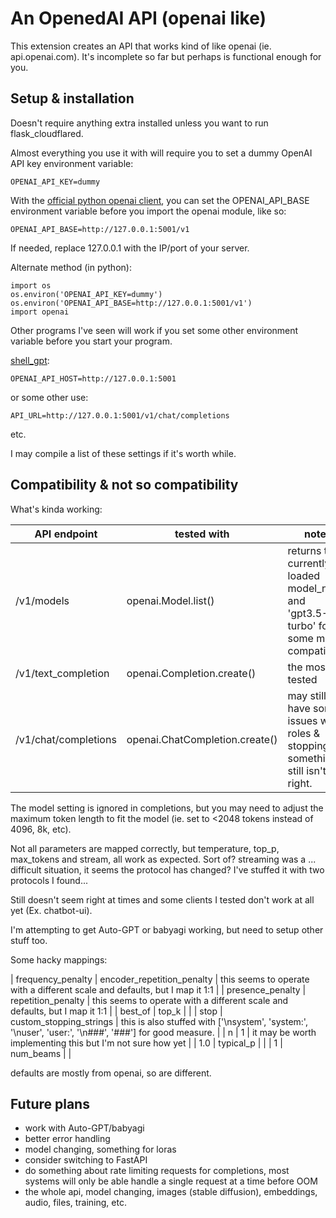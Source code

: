 # An OpenedAI API (openai like)

This extension creates an API that works kind of like openai (ie. api.openai.com).
It's incomplete so far but perhaps is functional enough for you.

## Setup & installation 

Doesn't require anything extra installed unless you want to run flask_cloudflared.

Almost everything you use it with will require you to set a dummy OpenAI API key environment variable:

```
OPENAI_API_KEY=dummy
```

With the [official python openai client](https://github.com/openai/openai-python), you can set the OPENAI_API_BASE environment variable before you import the openai module, like so:

```
OPENAI_API_BASE=http://127.0.0.1:5001/v1
```

If needed, replace 127.0.0.1 with the IP/port of your server.

Alternate method (in python):

```
import os
os.environ('OPENAI_API_KEY=dummy')
os.environ('OPENAI_API_BASE=http://127.0.0.1:5001/v1')
import openai
```

Other programs I've seen will work if you set some other environment variable before you start your program.

[shell_gpt](https://github.com/TheR1D/shell_gpt):

```
OPENAI_API_HOST=http://127.0.0.1:5001
```

or some other use:

```
API_URL=http://127.0.0.1:5001/v1/chat/completions
```

etc.

I may compile a list of these settings if it's worth while.

## Compatibility & not so compatibility

What's kinda working:

| API endpoint | tested with | notes |
| --- | --- | --- |
| /v1/models | openai.Model.list() | returns the currently loaded model_name and 'gpt3.5-turbo' for some mock compatibility |
| /v1/text_completion | openai.Completion.create() | the most tested |
| /v1/chat/completions | openai.ChatCompletion.create() | may still have some issues with roles & stopping, something still isn't right. |

The model setting is ignored in completions, but you may need to adjust the maximum token length to fit the model (ie. set to <2048 tokens instead of 4096, 8k, etc).

Not all parameters are mapped correctly, but temperature, top_p, max_tokens and stream, all work as expected. Sort of? streaming was a ... difficult situation, it seems the protocol has changed? I've stuffed it with two protocols I found...

Still doesn't seem right at times and some clients I tested don't work at all yet (Ex. chatbot-ui).

I'm attempting to get Auto-GPT or babyagi working, but need to setup other stuff too.

Some hacky mappings:

| frequency_penalty | encoder_repetition_penalty | this seems to operate with a different scale and defaults, but I map it 1:1 |
| presence_penalty | repetition_penalty | this seems to operate with a different scale and defaults, but I map it 1:1 |
| best_of | top_k | |
| stop | custom_stopping_strings | this is also stuffed with ['\nsystem', 'system:', '\nuser', 'user:', '\n###', '###'] for good measure. |
| n | 1 | it may be worth implementing this but I'm not sure how yet |
| 1.0 | typical_p | |
| 1 | num_beams | |

defaults are mostly from openai, so are different.

## Future plans

* work with Auto-GPT/babyagi
* better error handling
* model changing, something for loras
* consider switching to FastAPI
* do something about rate limiting requests for completions, most systems will only be able handle a single request at a time before OOM
* the whole api, model changing, images (stable diffusion), embeddings, audio, files, training, etc.